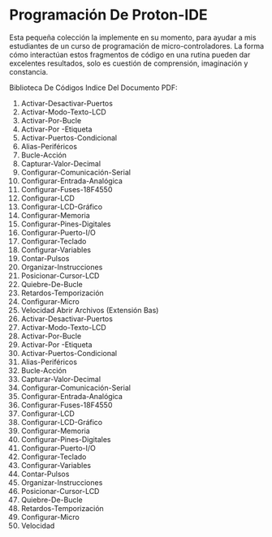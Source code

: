 # Programación De Proton-IDE
Esta pequeña colección la implemente en su momento, para ayudar a mis estudiantes de un curso de programación de micro-controladores. La forma cómo interactúan estos fragmentos de código en una rutina pueden dar excelentes resultados, solo es cuestión de comprensión, imaginación y constancia.

Biblioteca De Códigos
Indice Del Documento PDF:
1. Activar-Desactivar-Puertos
2. Activar-Modo-Texto-LCD
3. Activar-Por-Bucle
4. Activar-Por -Etiqueta
5. Activar-Puertos-Condicional
6. Alias-Periféricos
7. Bucle-Acción
8. Capturar-Valor-Decimal
9. Configurar-Comunicación-Serial
10. Configurar-Entrada-Analógica
11. Configurar-Fuses-18F4550
12. Configurar-LCD
13. Configurar-LCD-Gráfico
14. Configurar-Memoria
15. Configurar-Pines-Digitales
16. Configurar-Puerto-I/O
17. Configurar-Teclado
18. Configurar-Variables
19. Contar-Pulsos
20. Organizar-Instrucciones
21. Posicionar-Cursor-LCD
22. Quiebre-De-Bucle
23. Retardos-Temporización
24. Configurar-Micro
25. Velocidad
Abrir Archivos (Extensión Bas)
1. Activar-Desactivar-Puertos
2. Activar-Modo-Texto-LCD
3. Activar-Por-Bucle
4. Activar-Por -Etiqueta
5. Activar-Puertos-Condicional
6. Alias-Periféricos
7. Bucle-Acción
8. Capturar-Valor-Decimal
9. Configurar-Comunicación-Serial
10. Configurar-Entrada-Analógica
11. Configurar-Fuses-18F4550
12. Configurar-LCD
13. Configurar-LCD-Gráfico
14. Configurar-Memoria
15. Configurar-Pines-Digitales
16. Configurar-Puerto-I/O
17. Configurar-Teclado
18. Configurar-Variables
19. Contar-Pulsos
20. Organizar-Instrucciones
21. Posicionar-Cursor-LCD
22. Quiebre-De-Bucle
23. Retardos-Temporización
24. Configurar-Micro
25. Velocidad
